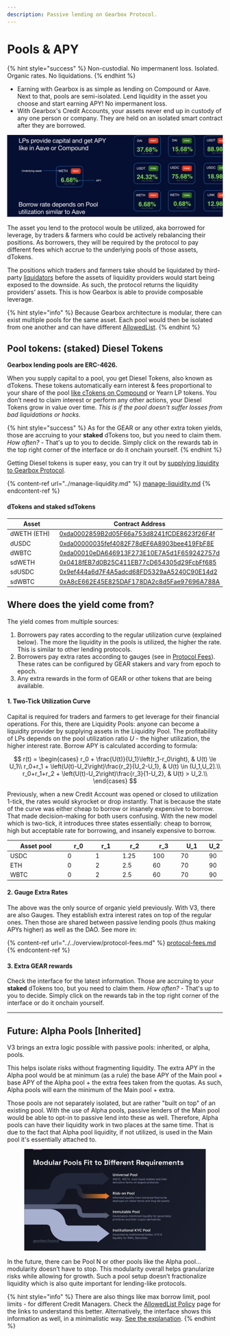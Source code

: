 ```yaml
---
description: Passive lending on Gearbox Protocol.
---
```


# Pools & APY

{% hint style="success" %}
Non-custodial. No impermanent loss. Isolated. Organic rates. No liquidations.
{% endhint %}

* Earning with Gearbox is as simple as lending on Compound or Aave. Next to that, pools are semi-isolated. Lend liquidity in the asset you choose and start earning APY! No impermanent loss.
* With Gearbox's Credit Accounts, your assets never end up in custody of any one person or company. They are held on an isolated smart contract after they are borrowed.&#x20;

![](<../../.gitbook/assets/Screenshot 2021-08-07 at 22.49.25.png>)

The asset you lend to the protocol woulв be utilized, aka borrowed for leverage, by traders & farmers who сould be actively rebalancing their positions. As borrowers, they will be required by the protocol to pay different fees which accrue to the underlying pools of those assets, dTokens.

The positions which traders and farmers take should be liquidated by third-party [liquidators](../../overview/liquidations/) before the assets of liquidity providers would start being exposed to the downside. As such, the protocol returns the liquidity providers’ assets. This is how Gearbox is able to provide composable leverage.

{% hint style="info" %}
Because Gearbox architecture is modular, there can exist multiple pools for the same asset. Each pool would then be isolated from one another and can have different [AllowedList](../../overview/credit-account/allowedlist-integrations/).
{% endhint %}

## Pool tokens: (staked) Diesel Tokens

**Gearbox lending pools are ERC-4626.**

When you supply capital to a pool, you get Diesel Tokens, also known as dTokens. These tokens automatically earn interest & fees proportional to your share of the pool [like cTokens on Compound](https://compound.finance/docs/ctokens) or Yearn LP tokens. You don’t need to claim interest or perform any other actions, your Diesel Tokens grow in value over time. _This is if the pool doesn't suffer losses from bad liquidations or hacks._

{% hint style="success" %}
As for the GEAR or any other extra token yields, those are accruing to your **staked** dTokens too, but you need to claim them. _How often?_ - That's up to you to decide. Simply click on the rewards tab in the top right corner of the interface or do it onchain yourself.
{% endhint %}

Getting Diesel tokens is super easy, you can try it out by [supplying liquidity to Gearbox Protocol](../manage-liquidity.md#supplying-liquidity).

{% content-ref url="../manage-liquidity.md" %}
[manage-liquidity.md](../manage-liquidity.md)
{% endcontent-ref %}

#### dTokens and staked sdTokens

<table><thead><tr><th width="170.78357926598557">Asset</th><th>Contract Address</th></tr></thead><tbody><tr><td>dWETH (ETH)</td><td><a href="https://etherscan.io/address/0xda0002859B2d05F66a753d8241fCDE8623f26F4f">0xda0002859B2d05F66a753d8241fCDE8623f26F4f</a></td></tr><tr><td>dUSDC</td><td><a href="https://etherscan.io/address/0xda00000035fef4082F78dEF6A8903bee419FbF8E">0xda00000035fef4082F78dEF6A8903bee419FbF8E</a></td></tr><tr><td>dWBTC</td><td><a href="https://etherscan.io/address/0xda00010eDA646913F273E10E7A5d1F659242757d">0xda00010eDA646913F273E10E7A5d1F659242757d</a></td></tr><tr><td>sdWETH</td><td><a href="https://etherscan.io/address/0x0418fEB7d0B25C411EB77cD654305d29FcbFf685">0x0418fEB7d0B25C411EB77cD654305d29FcbFf685</a></td></tr><tr><td>sdUSDC</td><td><a href="https://etherscan.io/address/0x9ef444a6d7F4A5adcd68FD5329aA5240C90E14d2">0x9ef444a6d7F4A5adcd68FD5329aA5240C90E14d2</a></td></tr><tr><td>sdWBTC</td><td><a href="https://etherscan.io/address/0xA8cE662E45E825DAF178DA2c8d5Fae97696A788A">0xA8cE662E45E825DAF178DA2c8d5Fae97696A788A</a></td></tr></tbody></table>

## Where does the yield come from?

The yield comes from multiple sources:

1. Borrowers pay rates according to the regular utilization curve (explained below). The more the liquidity in the pools is utilized, the higher the rate. This is similar to other lending protocols.
2. Borrowers pay extra rates according to gauges (see in [Protocol Fees](../../overview/protocol-fees.md#gauges-extra-apy-rate)). These rates can be configured by GEAR stakers and vary from epoch to epoch.
3. Any extra rewards in the form of GEAR or other tokens that are being available.

#### 1. Two-Tick Utilization Curve

Capital is required for traders and farmers to get leverage for their financial operations. For this, there are Liquidity Pools: anyone can become a liquidity provider by supplying assets in the Liquidity Pool. The profitability of LPs depends on the pool utilization ratio _U_ - the higher utilization, the higher interest rate. Borrow APY is calculated according to formula:

$$
r(t) = 
    \begin{cases}
        r_0 + \frac{U(t)}{U_1}\left(r_1-r_0\right), & U(t) \le U_1\\
        r_0+r_1 + \left(U(t)-U_2\right)\frac{r_2}{U_2-U_1}, & U(t) \in (U_1,U_2].\\
        r_0+r_1+r_2 + \left(U(t)-U_2\right)\frac{r_3}{1-U_2}, & U(t) > U_2.\\
    \end{cases}
$$

Previously, when a new Credit Account was opened or closed to utilization 1-tick, the rates would skyrocket or drop instantly. That is because the state of the curve was either cheap to borrow or insanely expensive to borrow. That made decision-making for both users confusing. With the new model which is two-tick, it introduces three states essentially: cheap to borrow, high but acceptable rate for borrowing, and insanely expensive to borrow.

<table><thead><tr><th width="211">Asset pool</th><th width="86">r_0</th><th width="80">r_1</th><th width="87">r_2</th><th width="79" data-type="number">r_3</th><th width="83">U_1</th><th>U_2</th></tr></thead><tbody><tr><td>USDC</td><td>0</td><td>1</td><td>1.25</td><td>100</td><td>70</td><td>90</td></tr><tr><td>ETH</td><td>0</td><td>2</td><td>2.5</td><td>60</td><td>70</td><td>90</td></tr><tr><td>WBTC</td><td>0</td><td>2</td><td>2.5</td><td>60</td><td>70</td><td>90</td></tr></tbody></table>

#### 2. Gauge Extra Rates

The above was the only source of organic yield previously. With V3, there are also Gauges. They establish extra interest rates on top of the regular ones. Then those are shared between passive lending pools (thus making APYs higher) as well as the DAO. See more in:

{% content-ref url="../../overview/protocol-fees.md" %}
[protocol-fees.md](../../overview/protocol-fees.md)
{% endcontent-ref %}

#### 3. Extra GEAR rewards

Check the interface for the latest information. Those are accruing to your **staked** dTokens too, but you need to claim them. _How often?_ - That's up to you to decide. Simply click on the rewards tab in the top right corner of the interface or do it onchain yourself.

***

## Future: Alpha Pools \[Inherited]

V3 brings an extra logic possible with passive pools: inherited, or alpha, pools.

This helps isolate risks without fragmenting liquidity. The extra APY in the Alpha pool would be at minimum (as a rule) the base APY of the Main pool + base APY of the Alpha pool + the extra fees taken from the quotas. As such, Alpha pools will earn the minimum of the Main pool + extra.

Those pools are not separately isolated, but are rather "built on top" of an existing pool. With the use of Alpha pools, passive lenders of the Main pool would be able to opt-in to passive lend into these as well. Therefore, Alpha pools can have their liquidity work in two places at the same time. That is due to the fact that Alpha pool liquidity, if not utilized, is used in the Main pool it's essentially attached to.

<figure><img src="../../.gitbook/assets/Gearbox Modular Passive Pools KYC.png" alt=""><figcaption></figcaption></figure>

In the future, there can be Pool N or other pools like the Alpha pool… modularity doesn’t have to stop. This modularity overall helps granularize risks while allowing for growth. Such a pool setup doesn’t fractionalize liquidity which is also quite important for lending-like protocols.

{% hint style="info" %}
There are also things like max borrow limit, pool limits - for different Credit Managers. Check the [AllowedList Policy](../../overview/credit-account/allowedlist-integrations/) page for the links to understand this better. Alternatively, the interface shows this information as well, in a minimalistic way. [See the explanation](../manage-liquidity.md).
{% endhint %}
